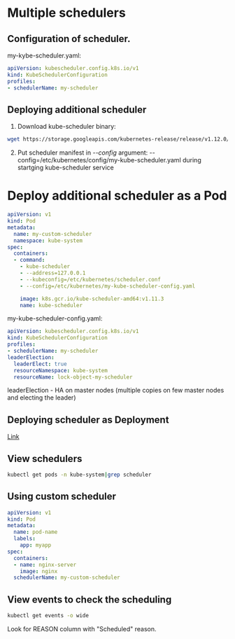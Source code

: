 # Multiple schedulers

## Configuration of scheduler.
my-kybe-scheduler.yaml:
```yaml
apiVersion: kubescheduler.config.k8s.io/v1
kind: KubeSchedulerConfiguration
profiles:
- schedulerName: my-scheduler
```

## Deploying additional scheduler
1. Download kube-scheduler binary:
```bash
wget https://storage.googleapis.com/kubernetes-release/release/v1.12.0/bin/linux/amd64/kube-scheduler
```
2. Put scheduler manifest in _--config_ argument: --config=/etc/kubernetes/config/my-kube-scheduler.yaml during startging kube-scheduler service

# Deploy additional scheduler as a Pod

```yaml
apiVersion: v1
kind: Pod
metadata:
  name: my-custom-scheduler
  namespace: kube-system
spec:
  containers:
  - command:
    - kube-scheduler
    - --address=127.0.0.1
    - --kubeconfig=/etc/kubernetes/scheduler.conf
    - --config=/etc/kubernetes/my-kube-scheduler-config.yaml

    image: k8s.gcr.io/kube-scheduler-amd64:v1.11.3
    name: kube-scheduler
```

my-kube-scheduler-config.yaml:
```yaml
apiVersion: kubescheduler.config.k8s.io/v1
kind: KubeSchedulerConfiguration
profiles:
- schedulerName: my-scheduler
leaderElection:
  leaderElect: true
  resourceNamespace: kube-system
  resourceName: lock-object-my-scheduler
```

leaderElection - HA on master nodes (multiple copies on few master nodes and electing the leader)

## Deploying scheduler as Deployment
[Link](https://kubernetes.io/docs/tasks/extend-kubernetes/configure-multiple-schedulers/)

## View schedulers
```bash
kubectl get pods -n kube-system|grep scheduler
```

## Using custom scheduler
```yaml
apiVersion: v1
kind: Pod
metadata:
  name: pod-name
  labels:
    app: myapp
spec:
  containers:
  - name: nginx-server
    image: nginx
  schedulerName: my-custom-scheduler
```

## View events to check the scheduling

```bash
kubectl get events -o wide
```
Look for REASON column with "Scheduled" reason.